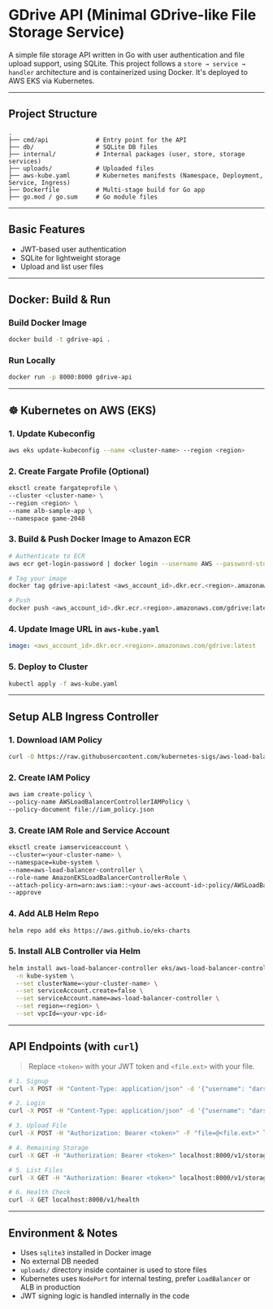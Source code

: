 # GDrive API (Minimal GDrive-like File Storage Service)

A simple file storage API written in Go with user authentication and file upload support, using SQLite. This project follows a `store → service → handler` architecture and is containerized using Docker. It's deployed to AWS EKS via Kubernetes.

---

## Project Structure

```
.
├── cmd/api             # Entry point for the API
├── db/                 # SQLite DB files
├── internal/           # Internal packages (user, store, storage services)
├── uploads/            # Uploaded files
├── aws-kube.yaml       # Kubernetes manifests (Namespace, Deployment, Service, Ingress)
├── Dockerfile          # Multi-stage build for Go app
├── go.mod / go.sum     # Go module files
```

---

## Basic Features

- JWT-based user authentication
- SQLite for lightweight storage
- Upload and list user files
---

## Docker: Build & Run

### Build Docker Image
```bash
docker build -t gdrive-api .
```

### Run Locally
```bash
docker run -p 8000:8000 gdrive-api
```

---

## ☸️ Kubernetes on AWS (EKS)

### 1. Update Kubeconfig
```bash
aws eks update-kubeconfig --name <cluster-name> --region <region>
```

### 2. Create Fargate Profile (Optional)
```bash
eksctl create fargateprofile \
--cluster <cluster-name> \
--region <region> \
--name alb-sample-app \
--namespace game-2048
```

### 3. Build & Push Docker Image to Amazon ECR
```bash
# Authenticate to ECR
aws ecr get-login-password | docker login --username AWS --password-stdin <aws_account_id>.dkr.ecr.<region>.amazonaws.com

# Tag your image
docker tag gdrive-api:latest <aws_account_id>.dkr.ecr.<region>.amazonaws.com/gdrive:latest

# Push
docker push <aws_account_id>.dkr.ecr.<region>.amazonaws.com/gdrive:latest
```

### 4. Update Image URL in `aws-kube.yaml`
```yaml
image: <aws_account_id>.dkr.ecr.<region>.amazonaws.com/gdrive:latest
```

### 5. Deploy to Cluster
```bash
kubectl apply -f aws-kube.yaml
```

---

## Setup ALB Ingress Controller

### 1. Download IAM Policy
```bash
curl -O https://raw.githubusercontent.com/kubernetes-sigs/aws-load-balancer-controller/v2.11.0/docs/install/iam_policy.json
```

### 2. Create IAM Policy
```bash
aws iam create-policy \
--policy-name AWSLoadBalancerControllerIAMPolicy \
--policy-document file://iam_policy.json
```

### 3. Create IAM Role and Service Account
```bash
eksctl create iamserviceaccount \
--cluster=<your-cluster-name> \
--namespace=kube-system \
--name=aws-load-balancer-controller \
--role-name AmazonEKSLoadBalancerControllerRole \
--attach-policy-arn=arn:aws:iam::<your-aws-account-id>:policy/AWSLoadBalancerControllerIAMPolicy \
--approve
```

### 4. Add ALB Helm Repo
```bash
helm repo add eks https://aws.github.io/eks-charts
```

### 5. Install ALB Controller via Helm
```bash
helm install aws-load-balancer-controller eks/aws-load-balancer-controller \
  -n kube-system \
  --set clusterName=<your-cluster-name> \
  --set serviceAccount.create=false \
  --set serviceAccount.name=aws-load-balancer-controller \
  --set region=<region> \
  --set vpcId=<your-vpc-id>
```

---

## API Endpoints (with `curl`)

> Replace `<token>` with your JWT token and `<file.ext>` with your file.

```bash
# 1. Signup
curl -X POST -H "Content-Type: application/json" -d '{"username": "darsh", "password": "123"}' localhost:8000/v1/users/signup

# 2. Login
curl -X POST -H "Content-Type: application/json" -d '{"username": "darsh", "password": "123"}' localhost:8000/v1/users/login

# 3. Upload File
curl -X POST -H "Authorization: Bearer <token>" -F "file=@<file.ext>" localhost:8000/v1/storage/upload

# 4. Remaining Storage
curl -X GET -H "Authorization: Bearer <token>" localhost:8000/v1/storage/remaining

# 5. List Files
curl -X GET -H "Authorization: Bearer <token>" localhost:8000/v1/storage/files

# 6. Health Check
curl -X GET localhost:8000/v1/health
```

---

## Environment & Notes

- Uses `sqlite3` installed in Docker image
- No external DB needed
- `uploads/` directory inside container is used to store files
- Kubernetes uses `NodePort` for internal testing, prefer `LoadBalancer` or ALB in production
- JWT signing logic is handled internally in the code